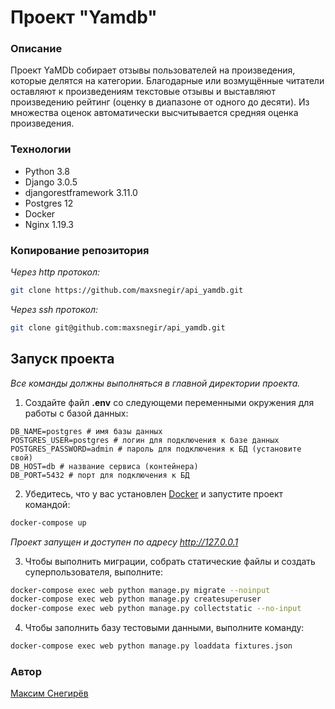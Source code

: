 # Проект "Yamdb"

### Описание

Проект YaMDb собирает отзывы пользователей на произведения, которые делятся на
категории. Благодарные или возмущённые читатели оставляют к произведениям
текстовые отзывы и выставляют произведению рейтинг (оценку в диапазоне от
одного до десяти). Из множества оценок автоматически высчитывается средняя
оценка произведения.

### Технологии

- Python 3.8
- Django 3.0.5
- djangorestframework 3.11.0
- Postgres 12
- Docker
- Nginx 1.19.3

### Копирование репозитория

*Через http протокол:*

```bash
git clone https://github.com/maxsnegir/api_yamdb.git
```

*Через ssh протокол:*

```bash
git clone git@github.com:maxsnegir/api_yamdb.git
```

## Запуск проекта

_Все команды должны выполняться в главной директории проекта._

1. Создайте файл **.env** со следующеми переменными окружения для работы с
   базой данных:

```
DB_NAME=postgres # имя базы данных
POSTGRES_USER=postgres # логин для подключения к базе данных
POSTGRES_PASSWORD=admin # пароль для подключения к БД (установите свой)
DB_HOST=db # название сервиса (контейнера)
DB_PORT=5432 # порт для подключения к БД
```

2. Убедитесь, что у вас
   установлен [Docker](https://www.docker.com/products/docker-desktop)
   и запустите проект командой:

```bash
docker-compose up 
```

_Проект запущен и доступен по адресу http://127.0.0.1_

3. Чтобы выполнить миграции, собрать статические файлы и создать
   суперпользователя, выполните:

```bash
docker-compose exec web python manage.py migrate --noinput
docker-compose exec web python manage.py createsuperuser
docker-compose exec web python manage.py collectstatic --no-input
```

4. Чтобы заполнить базу тестовыми данными, выполните команду:

```bash
docker-compose exec web python manage.py loaddata fixtures.json
```

### Автор

[Максим Снегирёв](https://t.me/maxsneg)

